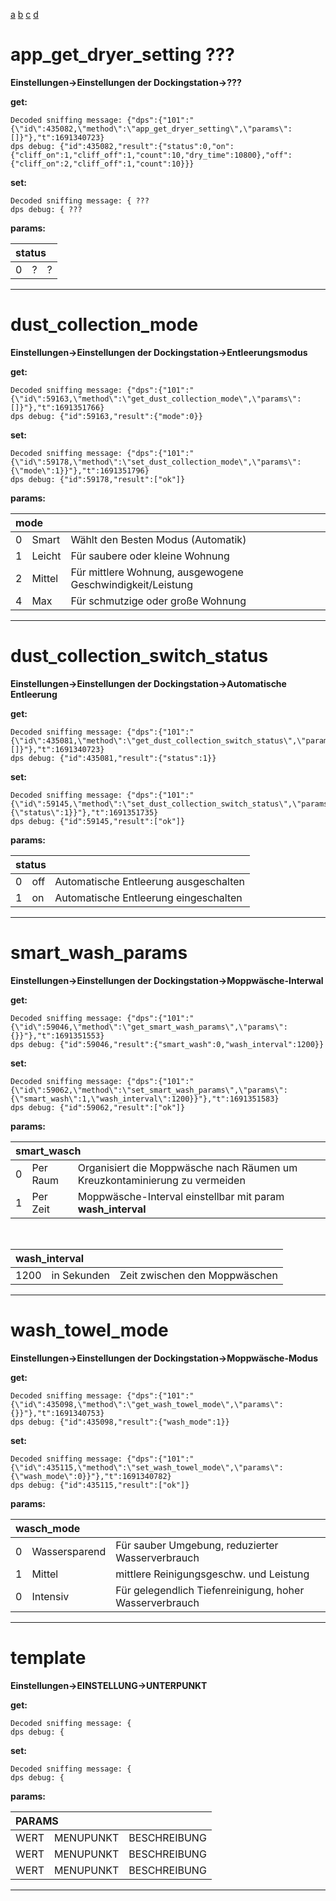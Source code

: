 [a](a) [b](b) [c](c) [d](d)

<!-- ############################################################################################ -->
# app_get_dryer_setting ???
**Einstellungen->Einstellungen der Dockingstation->???**

**get:**

    Decoded sniffing message: {"dps":{"101":"{\"id\":435082,\"method\":\"app_get_dryer_setting\",\"params\":[]}"},"t":1691340723}
    dps debug: {"id":435082,"result":{"status":0,"on":{"cliff_on":1,"cliff_off":1,"count":10,"dry_time":10800},"off":{"cliff_on":2,"cliff_off":1,"count":10}}}
**set:**

    Decoded sniffing message: { ???
    dps debug: { ???

**params:**
<table><thead><tr><th colspan=3 align="left">status</th>
</tr></thead><tbody>
<tr><td align="center">0</td><td>?</td><td>?</td></td>
</tr></tbody></table>
<hr>

<!-- ############################################################################################ -->
# dust_collection_mode
**Einstellungen->Einstellungen der Dockingstation->Entleerungsmodus**

**get:**

    Decoded sniffing message: {"dps":{"101":"{\"id\":59163,\"method\":\"get_dust_collection_mode\",\"params\":[]}"},"t":1691351766}
    dps debug: {"id":59163,"result":{"mode":0}}

**set:**

    Decoded sniffing message: {"dps":{"101":"{\"id\":59178,\"method\":\"set_dust_collection_mode\",\"params\":{\"mode\":1}}"},"t":1691351796}
    dps debug: {"id":59178,"result":["ok"]}

**params:**
<table><thead><tr><th colspan=3 align="left">mode</th>
</tr></thead><tbody>
<tr><td align="center">0</td><td>Smart</td><td>Wählt den Besten Modus (Automatik)</td></td>
<tr><td align="center">1</td><td>Leicht</td><td>Für saubere oder kleine Wohnung</td>
<tr><td align="center">2</td><td>Mittel</td><td>Für mittlere Wohnung, ausgewogene Geschwindigkeit/Leistung</td>
<tr><td align="center">4</td><td>Max</td><td>Für schmutzige oder große Wohnung</td>
</tr></tbody></table>
<hr>

<!-- ############################################################################################ -->
# dust_collection_switch_status
**Einstellungen->Einstellungen der Dockingstation->Automatische Entleerung**

**get:**

    Decoded sniffing message: {"dps":{"101":"{\"id\":435081,\"method\":\"get_dust_collection_switch_status\",\"params\":[]}"},"t":1691340723}
    dps debug: {"id":435081,"result":{"status":1}}

**set:**

    Decoded sniffing message: {"dps":{"101":"{\"id\":59145,\"method\":\"set_dust_collection_switch_status\",\"params\":{\"status\":1}}"},"t":1691351735}
    dps debug: {"id":59145,"result":["ok"]}

**params:**
<table><thead><tr><th colspan=3 align="left">status</th>
</tr></thead><tbody>
<tr><td align="center">0</td><td>off</td><td>Automatische Entleerung ausgeschalten</td></td>
<tr><td align="center">1</td><td>on</td><td>Automatische Entleerung eingeschalten</td>
</tr></tbody></table>
<hr>

<!-- ############################################################################################ -->
# smart_wash_params
**Einstellungen->Einstellungen der Dockingstation->Moppwäsche-Interwal**

**get:**

    Decoded sniffing message: {"dps":{"101":"{\"id\":59046,\"method\":\"get_smart_wash_params\",\"params\":{}}"},"t":1691351553}
    dps debug: {"id":59046,"result":{"smart_wash":0,"wash_interval":1200}}

**set:**

    Decoded sniffing message: {"dps":{"101":"{\"id\":59062,\"method\":\"set_smart_wash_params\",\"params\":{\"smart_wash\":1,\"wash_interval\":1200}}"},"t":1691351583}
    dps debug: {"id":59062,"result":["ok"]}

**params:**
<table><thead><tr><th colspan=3 align="left">smart_wasch</th>
</tr></thead><tbody>
<tr><td align="center">0</td><td>Per Raum</td><td>Organisiert die Moppwäsche nach Räumen um Kreuzkontaminierung zu vermeiden</td></td>
<tr><td align="center">1</td><td>Per Zeit</td><td>Moppwäsche-Interval einstellbar mit param <b>wash_interval<b></td>
</tr></tbody></table>
<br>
<table><thead><tr><th colspan=3 align="left">wash_interval</th>
</tr></thead><tbody>
<tr><td align="center">1200</td><td>in Sekunden</td><td>Zeit zwischen den Moppwäschen</td>
</tr></tbody></table>
<hr>

<!-- ############################################################################################ -->
# wash_towel_mode
**Einstellungen->Einstellungen der Dockingstation->Moppwäsche-Modus**

**get:**

    Decoded sniffing message: {"dps":{"101":"{\"id\":435098,\"method\":\"get_wash_towel_mode\",\"params\":{}}"},"t":1691340753}
    dps debug: {"id":435098,"result":{"wash_mode":1}}

**set:**

    Decoded sniffing message: {"dps":{"101":"{\"id\":435115,\"method\":\"set_wash_towel_mode\",\"params\":{\"wash_mode\":0}}"},"t":1691340782}
    dps debug: {"id":435115,"result":["ok"]}

**params:**
<table><thead><tr><th colspan=3 align="left">wasch_mode</th>
</tr></thead><tbody>
<tr><td align="center">0</td><td>Wassersparend</td><td>Für sauber Umgebung, reduzierter Wasserverbrauch</td></td>
<tr><td align="center">1</td><td>Mittel</td><td>mittlere Reinigungsgeschw. und Leistung</td>
<tr><td align="center">0</td><td>Intensiv</td><td>Für gelegendlich Tiefenreinigung, hoher Wasserverbrauch<b></td>
</tr></tbody></table>
<hr>

<!-- TEMPLATE
<!-- ############################################################################################ -->
# template
**Einstellungen->EINSTELLUNG->UNTERPUNKT**

**get:**

    Decoded sniffing message: {
    dps debug: {

**set:**

    Decoded sniffing message: {
    dps debug: {

**params:**
<table><thead><tr><th colspan=3 align="left">PARAMS</th>
</tr></thead><tbody>
<tr><td align="center">WERT</td><td>MENUPUNKT</td><td>BESCHREIBUNG</td></td>
<tr><td align="center">WERT</td><td>MENUPUNKT</td><td>BESCHREIBUNG</td>
<tr><td align="center">WERT</td><td>MENUPUNKT</td><td>BESCHREIBUNG</td>
</tr></tbody></table>
<hr>

<!-- Bis hier kopieren -->

